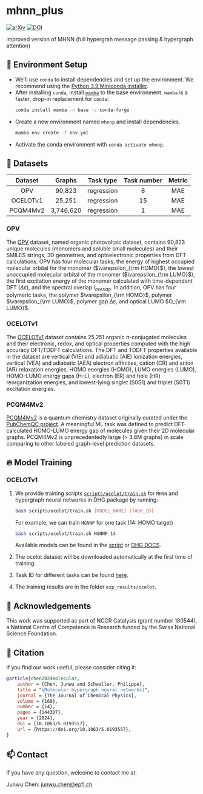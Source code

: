 # mhnn_plus

[![arXiv](https://img.shields.io/badge/arXiv-2312.13136-b31b1b.svg)](https://arxiv.org/abs/2312.13136)
[![DOI](https://img.shields.io/badge/DOI-10.1063/5.0193557-blue.svg)](https://doi.org/10.1063/5.0193557)

improved version of MHNN (full hypergrah message passing &amp; hypergraph attention)

## 🚀 Environment Setup

- We'll use `conda` to install dependencies and set up the environment.
We recommend using the [Python 3.9 Miniconda installer](https://docs.conda.io/en/latest/miniconda.html#linux-installers).
- After installing `conda`, install [`mamba`](https://mamba.readthedocs.io/en/latest/) to the base environment. `mamba` is a faster, drop-in replacement for `conda`:
    ```bash
    conda install mamba -n base -c conda-forge
    ```
- Create a new environment named `mhnnp` and install dependencies.
    ```bash
    mamba env create -f env.yml
    ```
- Activate the conda environment with `conda activate mhnnp`.


## 📌 Datasets

| Dataset  | Graphs    | Task type  | Task number | Metric |
|:--------:|:---------:|:----------:|:-----------:|:------:|
| OPV      | 90,823    | regression | 8           | MAE    |
| OCELOTv1 | 25,251    | regression | 15          | MAE    |
| PCQM4Mv2 | 3,746,620 | regression | 1           | MAE    |


### OPV
The [OPV](https://doi.org/10.1063/1.5099132) dataset, named organic photovoltaic dataset, contains 90,823 unique molecules (monomers and soluble small molecules) and their SMILES strings, 3D geometries, and optoelectronic properties from DFT calculations. OPV has four molecular tasks, the energy of highest occupied molecular orbital for the monomer ($\varepsilon_{\rm HOMO}$), the lowest unoccupied molecular orbital of the monomer ($\varepsilon_{\rm LUMO}$), the first excitation energy of the monomer calculated with time-dependent DFT ($\Delta \varepsilon$), and the spectral overlap $I_{overlap}$. In addition, OPV has four polymeric tasks, the polymer $\varepsilon_{\rm HOMO}$, polymer $\varepsilon_{\rm LUMO}$, polymer gap $\Delta \varepsilon$, and optical LUMO $O_{\rm LUMO}$.


### OCELOTv1
The [OCELOTv1](https://doi.org/10.1039/D2SC04676H) dataset contains 25,251 organic $\pi$-conjugated molecules and their electronic, redox, and optical properties computed with the high accuracy DFT/TDDFT calculations. The DFT and TDDFT properties available in the dataset are vertical (VIE) and adiabatic (AIE) ionization energies, vertical (VEA) and adiabatic (AEA) electron affinities, cation (CR) and anion (AR) relaxation energies, HOMO energies (HOMO), LUMO energies (LUMO), HOMO–LUMO energy gaps (H–L), electron (ER) and hole (HR) reorganization energies, and lowest-lying singlet (S0S1) and triplet (S0T1) excitation energies. 

### PCQM4Mv2
[PCQM4Mv2](https://ogb.stanford.edu/docs/lsc/pcqm4mv2/) is a quantum chemistry dataset originally curated under the [PubChemQC project](https://doi.org/10.1021/acs.jcim.7b00083). A meaningful ML task was defined to predict DFT-calculated HOMO-LUMO energy gap of molecules given their 2D molecular graphs. PCQM4Mv2 is unprecedentedly large (> 3.8M graphs) in scale comparing to other labeled graph-level prediction datasets.

## 🔥 Model Training

<!-- ### OPV
1. We provide training scripts for `MHNN` and `baselines` under [`scripts/opv`](scripts/opv).
For example, we can train `MHNN` for one task by running:

    ```bash
    bash scripts/opv/mhnn.sh [TASK_ID]
    ```
2. Train a model for all tasks by running:

    ```bash
    bash scripts/opv/run_all_tasks.sh [MODEL_NAME]
    ```
3. The OPV dataset will be downloaded automatically at the first time of training.
4. The model names and task ID for different tasks can be found [here](scripts/opv/run_all_tasks.sh). -->

### OCELOTv1
1. We provide training scripts [`scripts/ocelot/train.sh`](scripts/ocelot/train.sh) for `MHNN` and hypergraph neural networks in DHG package by running:

    ```bash
    bash scripts/ocelot/train.sh [MODEL_NAME] [TASK_ID]
    ```
    For example, we can train `HGNNP` for one task (14: HOMO target)
    ```bash
    bash scripts/ocelot/train.sh HGNNP 14
    ```
    Available models can be found in the [script](scripts/ocelot/train.sh) or [DHG DOCS](https://deephypergraph.readthedocs.io/en/latest/api/models.html#models-on-hypergraph).
2. The ocelot dataset will be downloaded automatically at the first time of training.
3. Task ID for different tasks can be found [here](scripts/ocelot/train.sh).
4. The training results are in the folder `exp_results/ocelot`.


## 🌈 Acknowledgements
This work was supported as part of NCCR Catalysis (grant number 180544), a National Centre of Competence in Research funded by the Swiss National Science Foundation.

## 📝 Citation
If you find our work useful, please consider citing it:
```bibtex
@article{chen2024molecular,
    author = {Chen, Junwu and Schwaller, Philippe},
    title = "{Molecular hypergraph neural networks}",
    journal = {The Journal of Chemical Physics},
    volume = {160},
    number = {14},
    pages = {144307},
    year = {2024},
    doi = {10.1063/5.0193557},
    url = {https://doi.org/10.1063/5.0193557},
}

```

## 📫 Contact
If you have any question, welcome to contact me at:

Junwu Chen: junwu.chen@epfl.ch
